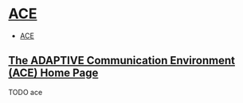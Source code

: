 # [ACE](http://www.dre.vanderbilt.edu/~schmidt/ACE.html)

- [ACE](#ace)

## [The ADAPTIVE Communication Environment (ACE) Home Page](http://www.dre.vanderbilt.edu/~schmidt/ACE.html)

TODO ace